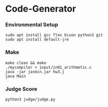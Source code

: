 # Code-Generator
### Environmental Setup
```
sudo apt install gcc flex bison python3 git
sudo apt install default-jre
```
### Make 
```
make clean && make
./mycompiler < input/in01_arithmetic.c
java -jar jasmin.jar hw3.j
java Main
```
### Judge Score
```
python3 judge/judge.py
```
